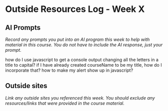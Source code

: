  # Outside Resources Log - Week X


## AI Prompts
_Record any prompts you put into an AI program this week to help with material in this course. You do not have to include the AI response, just your prompt._

how do I use javascript to get a console output changing all the letters in a title to capital?
    if I have already created courseName to be my title, how do I incorporate that?
how to make my alert show up in javascript?



## Outside sites
_Link any outside sites you referenced this week. You should exclude any resources/links that were provided in the course material._




